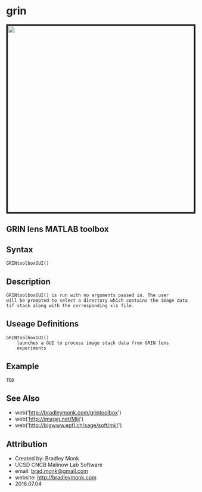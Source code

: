 # grin

<!---
img src="https://cdn.rawgit.com/subroutines/grin/afbd4849/gc74%20%20tone%20sucrose%20omission.svg" width="800" border="10" 
https://giant.gfycat.com/DearSingleDiscus.webm
<video width="320" height="240" controls>
  <source src="https://giant.gfycat.com/DearSingleDiscus.webm" type="video/webm">
  <source src="https://giant.gfycat.com/DearSingleDiscus.gifv" type="video/gifv">
Your browser does not support the video tag.
</video>
<img src="https://thumbs.gfycat.com/DearSingleDiscus-max-14mb.gif">
<img src="https://i.imgur.com/JnO77zT.gif">
--->

<img src="https://thumbs.gfycat.com/DearSingleDiscus-small.gif" width="500" border="4">








## GRIN lens MATLAB toolbox

Syntax
-----------------------------------------------------
    GRINtoolboxGUI()


Description
-----------------------------------------------------

    GRINtoolboxGUI() is run with no arguments passed in. The user
    will be prompted to select a directory which contains the image data
    tif stack along with the corresponding xls file.
    

Useage Definitions
-----------------------------------------------------

    GRINtoolboxGUI()
        launches a GUI to process image stack data from GRIN lens
        experiments
 


Example
-----------------------------------------------------

    TBD


See Also
-----------------------------------------------------
- web('http://bradleymonk.com/grintoolbox')
- web('http://imagej.net/Miji')
- web('http://bigwww.epfl.ch/sage/soft/mij/')


Attribution
-----------------------------------------------------
- Created by: Bradley Monk
- UCSD CNCB Malinow Lab Software
- email: brad.monk@gmail.com
- website: http://bradleymonk.com
- 2016.07.04
